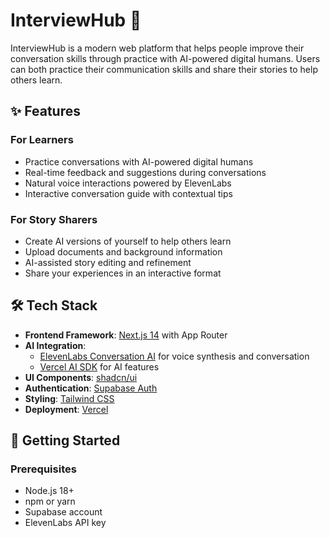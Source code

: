 # InterviewHub 🎯

InterviewHub is a modern web platform that helps people improve their conversation skills through practice with AI-powered digital humans. Users can both practice their communication skills and share their stories to help others learn.


## ✨ Features

### For Learners
- Practice conversations with AI-powered digital humans
- Real-time feedback and suggestions during conversations
- Natural voice interactions powered by ElevenLabs
- Interactive conversation guide with contextual tips

### For Story Sharers
- Create AI versions of yourself to help others learn
- Upload documents and background information
- AI-assisted story editing and refinement
- Share your experiences in an interactive format

## 🛠️ Tech Stack

- **Frontend Framework**: [Next.js 14](https://nextjs.org/) with App Router
- **AI Integration**: 
  - [ElevenLabs Conversation AI](https://elevenlabs.io/) for voice synthesis and conversation
  - [Vercel AI SDK](https://sdk.vercel.ai/) for AI features
- **UI Components**: [shadcn/ui](https://ui.shadcn.com/)
- **Authentication**: [Supabase Auth](https://supabase.com/auth)
- **Styling**: [Tailwind CSS](https://tailwindcss.com/)
- **Deployment**: [Vercel](https://vercel.com)

## 🚀 Getting Started

### Prerequisites

- Node.js 18+ 
- npm or yarn
- Supabase account
- ElevenLabs API key


